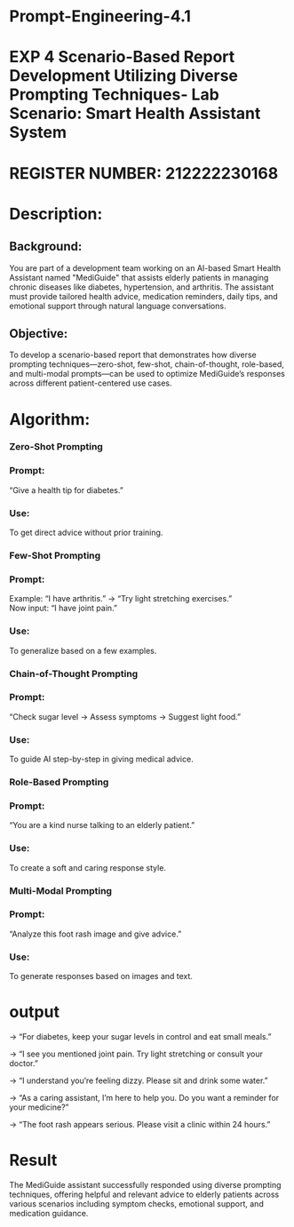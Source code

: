 # Prompt-Engineering-4.1
# EXP 4 Scenario-Based Report Development Utilizing Diverse Prompting Techniques- Lab Scenario: Smart Health Assistant System
# REGISTER NUMBER: 212222230168
# Description: 
## Background:
You are part of a development team working on an AI-based Smart Health Assistant named "MediGuide" that assists elderly patients in managing chronic diseases like diabetes, hypertension, and arthritis. The assistant must provide tailored health advice, medication reminders, daily tips, and emotional support through natural language conversations.

## Objective:
To develop a scenario-based report that demonstrates how diverse prompting techniques—zero-shot, few-shot, chain-of-thought, role-based, and multi-modal prompts—can be used to optimize MediGuide’s responses across different patient-centered use cases.

# Algorithm:
### Zero-Shot Prompting
### Prompt: 
“Give a health tip for diabetes.”
### Use:
To get direct advice without prior training.

### Few-Shot Prompting
### Prompt:
Example: “I have arthritis.” → “Try light stretching exercises.”  
Now input: “I have joint pain.” 
### Use:
To generalize based on a few examples.

### Chain-of-Thought Prompting
### Prompt:
“Check sugar level → Assess symptoms → Suggest light food.”
### Use:
To guide AI step-by-step in giving medical advice.

### Role-Based Prompting
### Prompt:
“You are a kind nurse talking to an elderly patient.” 
### Use:
To create a soft and caring response style.

### Multi-Modal Prompting
### Prompt:
“Analyze this foot rash image and give advice.”
### Use:
To generate responses based on images and text.

# output
->  “For diabetes, keep your sugar levels in control and eat small meals.”

->  “I see you mentioned joint pain. Try light stretching or consult your doctor.”

->  “I understand you’re feeling dizzy. Please sit and drink some water.”

->  “As a caring assistant, I’m here to help you. Do you want a reminder for your medicine?”

->  “The foot rash appears serious. Please visit a clinic within 24 hours.”

# Result
The MediGuide assistant successfully responded using diverse prompting techniques, offering helpful and relevant advice to elderly patients across various scenarios including symptom checks, emotional support, and medication guidance.
